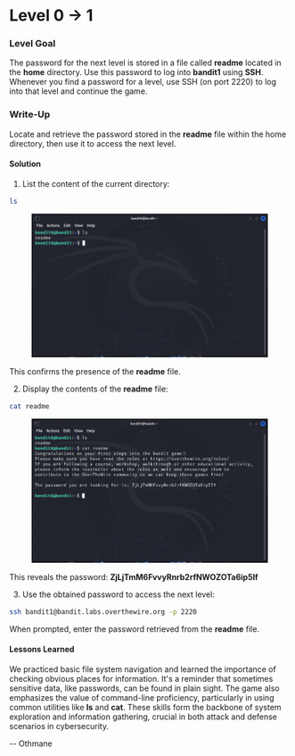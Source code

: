 # Level 0 → 1

### Level Goal

The password for the next level is stored in a file called **readme** located in the **home** directory. Use this password to log into **bandit1** using **SSH**. Whenever you find a password for a level, use SSH (on port 2220) to log into that level and continue the game.



### Write-Up

Locate and retrieve the password stored in the **readme** file within the home directory, then use it to access the next level.



#### Solution

1. List the content of the current directory:

```sh
ls
```

<figure><img src="../../../.gitbook/assets/image (1).png" alt="ls"><figcaption></figcaption></figure>

This confirms the presence of the **readme** file.

2. Display the contents of the **readme** file:

```sh
cat readme
```

<figure><img src="../../../.gitbook/assets/image (2).png" alt="cat readme"><figcaption></figcaption></figure>

This reveals the password: **ZjLjTmM6FvvyRnrb2rfNWOZOTa6ip5If**

3. Use the obtained password to access the next level:

```sh
ssh bandit1@bandit.labs.overthewire.org -p 2220
```

When prompted, enter the password retrieved from the **readme** file.



#### Lessons Learned

We practiced basic file system navigation and learned the importance of checking obvious places for information. It's a reminder that sometimes sensitive data, like passwords, can be found in plain sight. The game also emphasizes the value of command-line proficiency, particularly in using common utilities like **ls** and **cat**. These skills form the backbone of system exploration and information gathering, crucial in both attack and defense scenarios in cybersecurity.



\-- Othmane



